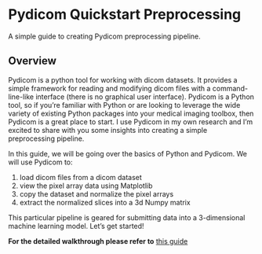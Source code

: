 # Pydicom Quickstart Preprocessing
 A simple guide to creating Pydicom preprocessing pipeline.

## Overview
Pydicom is a python tool for working with dicom datasets. It provides a simple framework for reading and modifying dicom files with a command-line-like interface (there is no graphical user interface). Pydicom is a Python tool, so if you’re familiar with Python or are looking to leverage the wide variety of existing Python packages into your medical imaging toolbox, then Pydicom is a great place to start. I use Pydicom in my own research and I’m excited to share with you some insights into creating a simple preprocessing pipeline.

In this guide, we will be going over the basics of Python and Pydicom. We will use Pydicom to: 
1. load dicom files from a dicom dataset
2. view the pixel array data using Matplotlib
3. copy the dataset and normalize the pixel arrays
4. extract the normalized slices into a 3d Numpy matrix

This particular pipeline is geared for submitting data into a 3-dimensional machine learning model. Let’s get started!

**For the detailed walkthrough please refer to** [this guide](https://docs.google.com/document/d/1SDfkJujvq5VAXviAgMhEDXuYmf0ie2m7fQ1raC5bmY4/edit?usp=sharing)
